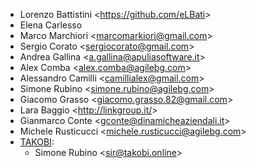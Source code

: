 - Lorenzo Battistini \<<https://github.com/eLBati>\>
- Elena Carlesso
- Marco Marchiori \<<marcomarkiori@gmail.com>\>
- Sergio Corato \<<sergiocorato@gmail.com>\>
- Andrea Gallina \<<a.gallina@apuliasoftware.it>\>
- Alex Comba \<<alex.comba@agilebg.com>\>
- Alessandro Camilli \<<camillialex@gmail.com>\>
- Simone Rubino \<<simone.rubino@agilebg.com>\>
- Giacomo Grasso \<<giacomo.grasso.82@gmail.com>\>
- Lara Baggio \<<http://linkgroup.it/>\>
- Gianmarco Conte \<<gconte@dinamicheaziendali.it>\>
- Michele Rusticucci \<<michele.rusticucci@agilebg.com>\>
- [TAKOBI](https://takobi.online):
  - Simone Rubino \<<sir@takobi.online>\>
